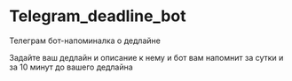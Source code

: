 # Telegram_deadline_bot
Телеграм бот-напоминалка о дедлайне

Задайте ваш дедлайн и описание к нему и бот вам напомнит за сутки и за 10 минут до вашего дедлайна
